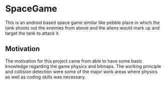 # SpaceGame
This is an android based space game  similar like pebble place in which the tank shoots out the enemies from above and the aliens would mark 
up and target the tank to attack it. 

## Motivation
The motivation for this project came from able to have some basic knowledge regarding the game physics and bitmaps. The working principle 
and collision detection were some of the major work areas where physics as well as coding skills was necessary.
